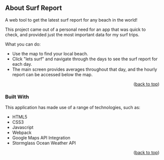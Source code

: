 <!-- ABOUT THE PROJECT -->
## About Surf Report

A web tool to get the latest surf report for any beach in the world!

This project came out of a personal need for an app that was quick to check, and provided just the most important data for my surf trips. 

What you can do:
* Use the map to find your local beach.
* Click "lets surf" and navigate through the days to see the surf report for each day.
* The main screen provides averages throughout that day, and the hourly report can be accessed below the map.


<p align="right">(<a href="#readme-top">back to top</a>)</p>


### Built With

This application has made use of a range of technologies, such as:

* HTML5
* CSS3
* Javascript
* Webpack
* Google Maps API Integration
* Stormglass Ocean Weather API

<p align="right">(<a href="#readme-top">back to top</a>)</p>


